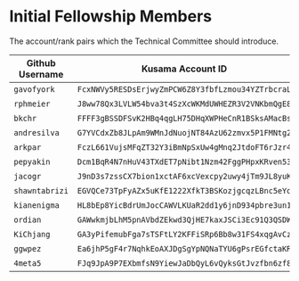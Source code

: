 # Initial Fellowship Members

The account/rank pairs which the Technical Committee should introduce.

| Github Username | Kusama Account ID | Rank |
| --- | --- | --- |
| `gavofyork` | `FcxNWVy5RESDsErjwyZmPCW6Z8Y3fbfLzmou34YZTrbcraL` | 7 |
| `rphmeier`  | `J8ww78Qx3LVLW54bva3t4SzXcWKMdUWHEZR3V2VNKbmQgE8` | 6 |
| `bkchr` | `FFFF3gBSSDFSvK2HBq4qgLH75DHqXWPHeCnR1BSksAMacBs` | 6 |
| `andresilva` | `G7YVCdxZb8JLpAm9WMnJdNuojNT84AzU62zmvx5P1FMNtg2` | 5 |
| `arkpar` | `FczL661VujsMFqZT32Y3iBmNpSxUw4gMnq2JtdoFT6rJzr4` | 5 |
| `pepyakin`  | `Dcm1BqR4N7nHuV43TXdET7pNibt1Nzm42FggPHpxKRven53` | 5 |
| `jacogr` | `J9nD3s7zssCX7bion1xctAF6xcVexcpy2uwy4jTm9JL8yuK` | 5 |
| `shawntabrizi` | `EGVQCe73TpFyAZx5uKfE1222XfkT3BSKozjgcqzLBnc5eYo` | 4 |
| `kianenigma` | `HL8bEp8YicBdrUmJocCAWVLKUaR2dd1y6jnD934pbre3un1` | 4 | 
| `ordian` | `GAWwkmjbLhM5pnAVbdZEkwd3QjHE7kaxJSCi3Ec91Q3QSDW` | 3 |
| `KiChjang` | `GA3yPifemubFga7sTSFtLY2KFFiSRp6Bb8w31FS4xqgAvCz` | 2 |
| `ggwpez` | `Ea6jhP5gF4r7NqhkEoAXJDgSgYpNQNaTYU6gPsrEGfctaKR` | 1 |
| `4meta5` | `FJq9JpA9P7EXbmfsN9YiewJaDbQyL6vQyksGtJvzfbn6zf8` | 1 |
